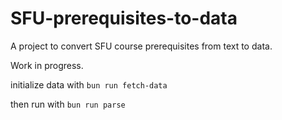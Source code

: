 # SFU-prerequisites-to-data

A project to convert SFU course prerequisites from text to data.

Work in progress.

initialize data with
`bun run fetch-data`

then run with
`bun run parse`